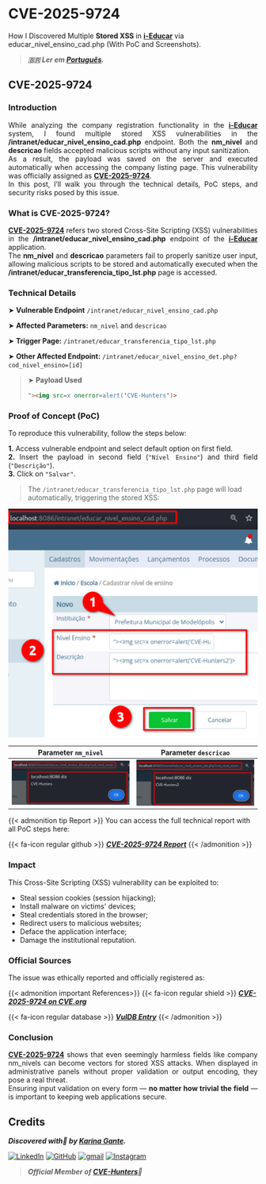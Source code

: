 # CVE-2025-9724


How I Discovered Multiple **Stored XSS** in <b><a href="https://github.com/portabilis/i-educar" target=_blank>i-Educar</a></b> via educar_nivel_ensino_cad.php (With PoC and Screenshots).

<!--more-->

> ***🇧🇷 Ler em [Português](http://karinagante.github.io/pt-br/cve-2025-9724).***

## CVE-2025-9724

### Introduction

<p align="justify">While analyzing the company registration functionality in the <b><a href="https://github.com/portabilis/i-educar" target=_blank>i-Educar</a></b> system, I found multiple stored XSS vulnerabilities in the <b>/intranet/educar_nivel_ensino_cad.php</b> endpoint. Both the <b>nm_nivel</b> and <b>descricao</b> fields accepted malicious scripts without any input sanitization. </br> As a result, the payload was saved on the server and executed automatically when accessing the company listing page. This vulnerability was officially assigned as <b><a href="https://www.cve.org/CVERecord?id=CVE-2025-9724" target=_blank>CVE-2025-9724</a></b>. </br> In this post, I’ll walk you through the technical details, PoC steps, and security risks posed by this issue. </p>

### What is CVE-2025-9724?

<p align="justify"><b><a href="https://www.cve.org/CVERecord?id=CVE-2025-9724" target=_blank>CVE-2025-9724</a></b> refers two stored Cross-Site Scripting (XSS) vulnerabilities in the <b>/intranet/educar_nivel_ensino_cad.php</b> endpoint of the <b><a href="https://github.com/portabilis/i-educar" target=_blank>i-Educar</a></b> application. </br> The <b>nm_nivel</b> and <b>descricao</b> parameters fail to properly sanitize user input, allowing malicious scripts to be stored and automatically executed when the <b>/intranet/educar_transferencia_tipo_lst.php</b> page is accessed. </p>

### Technical Details

➤ **Vulnerable Endpoint** `/intranet/educar_nivel_ensino_cad.php`

➤ **Affected Parameters:** `nm_nivel` and `descricao`

➤ **Trigger Page:** `/intranet/educar_transferencia_tipo_lst.php`

➤ **Other Affected Endpoint:** `/intranet/educar_nivel_ensino_det.php?cod_nivel_ensino=[id]`

> ➤ **Payload Used** 
> ```html
>"><img src=x onerror=alert('CVE-Hunters')>
>```

### Proof of Concept (PoC)

To reproduce this vulnerability, follow the steps below:

<p align="justify"><b>1.</b> Access vulnerable endpoint and select default option on first field. <br><b>2.</b> Insert the payload in second field (<code>"Nível Ensino"</code>) and third field (<code>"Descrição"</code>). <br><b>3.</b> Click on <code>"Salvar"</code>.</p>

> The `/intranet/educar_transferencia_tipo_lst.php` page will load automatically, triggering the stored XSS:

<p align="center">
<img src="/images/CVE-2025-9724/PoC1.png">
</p>

|   Parameter `nm_nivel`         |    Parameter `descricao`        |
|:------------:|:------------:|
| ![](/images/CVE-2025-9724/PoC2.png)    | ![](/images/CVE-2025-9724/PoC3.png)  |

{{< admonition tip Report >}} 
You can access the full technical report with all PoC steps here:

{{< fa-icon regular github >}} 
***[CVE-2025-9724 Report](https://github.com/KarinaGante/KG-Sec/blob/main/CVEs/i-Educar/CVE-2025-9724.md)***
{{< /admonition >}}

### Impact

This Cross-Site Scripting (XSS) vulnerability can be exploited to:

- Steal session cookies (session hijacking);
- Install malware on victims' devices;
- Steal credentials stored in the browser;
- Redirect users to malicious websites;
- Deface the application interface;
- Damage the institutional reputation.

### Official Sources

The issue was ethically reported and officially registered as:

{{< admonition important References>}} 
{{< fa-icon regular shield >}} 
***[CVE-2025-9724 on CVE.org](https://www.cve.org/CVERecord?id=CVE-2025-9724)***

{{< fa-icon regular database >}} 
***[VulDB Entry](https://vuldb.com/?id.322013)***
{{< /admonition >}}

### Conclusion

<p align="justify"><b><a href="https://www.cve.org/CVERecord?id=CVE-2025-9724" target=_blank>CVE-2025-9724</a></b> shows that even seemingly harmless fields like company nm_nivels can become vectors for stored XSS attacks. When displayed in administrative panels without proper validation or output encoding, they pose a real threat. </br> Ensuring input validation on every form — <b>no matter how trivial the field</b> — is important to keeping web applications secure.</p>

## Credits

***Discovered with💜 by [Karina Gante](https://karinagante.github.io/).***

[![LinkedIn](https://skillicons.dev/icons?i=linkedin&theme=dark)](https://www.linkedin.com/in/karina-gante/)
[![GitHub](https://skillicons.dev/icons?i=github&theme=dark)](https://www.github.com/KarinaGante/)
[![gmail](https://skillicons.dev/icons?i=gmail&theme=dark)](mailto:karina.gante1@gmail.com)
[![Instagram](https://skillicons.dev/icons?i=instagram&theme=dark)](https://www.instagram.com/karinovisk02/)

> ***Official Member of [CVE-Hunters](https://www.cvehunters.com/)🏹***
